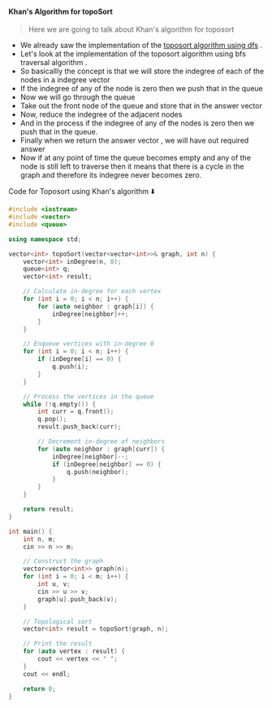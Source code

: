 #### Khan's Algorithm for topoSort

> Here we are going to talk about Khan's algorithm for toposort
 * We already saw the implementation of the [toposort algorithm using dfs](/Notes/Graphs/topologicalsort.md) .
 * Let's look at the implementation of the toposort algorithm using bfs traversal algorithm .
 * So basicallly the concept is that we will store the indegree of each of the nodes in a indegree vector 
 * If the indegree of any of the node is zero then we push that in the queue
 * Now we will go through the queue
 * Take out the front node of the queue and store that in the answer vector
 * Now, reduce the indegree of the adjacent nodes
 * And in the process if the indegree of any of the nodes is zero then we push that in the queue. 
 * Finally when we return the answer vector , we will have out required answer
 * Now if at any point of time the queue becomes empty and any of the node is still left to traverse then it means that there is a cycle in the graph and therefore its indegree never becomes zero. 

Code for Toposort using Khan's algorithm ⬇️

```cpp
#include <iostream>
#include <vector>
#include <queue>

using namespace std;

vector<int> topoSort(vector<vector<int>>& graph, int n) {
    vector<int> inDegree(n, 0);
    queue<int> q;
    vector<int> result;

    // Calculate in-degree for each vertex
    for (int i = 0; i < n; i++) {
        for (auto neighbor : graph[i]) {
            inDegree[neighbor]++;
        }
    }

    // Enqueue vertices with in-degree 0
    for (int i = 0; i < n; i++) {
        if (inDegree[i] == 0) {
            q.push(i);
        }
    }

    // Process the vertices in the queue
    while (!q.empty()) {
        int curr = q.front();
        q.pop();
        result.push_back(curr);

        // Decrement in-degree of neighbors
        for (auto neighbor : graph[curr]) {
            inDegree[neighbor]--;
            if (inDegree[neighbor] == 0) {
                q.push(neighbor);
            }
        }
    }

    return result;
}

int main() {
    int n, m;
    cin >> n >> m;

    // Construct the graph
    vector<vector<int>> graph(n);
    for (int i = 0; i < m; i++) {
        int u, v;
        cin >> u >> v;
        graph[u].push_back(v);
    }

    // Topological sort
    vector<int> result = topoSort(graph, n);

    // Print the result
    for (auto vertex : result) {
        cout << vertex << " ";
    }
    cout << endl;

    return 0;
}


```